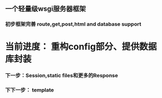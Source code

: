 ## 一个轻量级wsgi服务器框架

### 初步框架完善 route,get,post,html and database support

# 当前进度： 重构config部分、提供数据库封装
### 下一步：Session,static files和更多的Response
### 下下一步： template